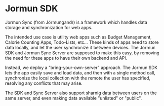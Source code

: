 # Jormun SDK

Jormun Sync (from Jörmungandr) is a framework which handles data storage and synchronization for web apps.

The intended use case is utility web apps such as Budget Management, Calorie Counting Apps, Todo-Lists, etc... These kinds of apps need to store data locally, and let the user synchronize it between devices. The Jormun SDK and Jormun Sync Server are supposed to make this easy, by removing the need for these apps to have their own backend and API.

Instead, we deploy a "bring-your-own-server" approach. The Jormun SDK lets the app easily save and load data, and then with a single method call, synchronize the local collection with the remote the user has specified, resolving any conflicts that may arise.

The SDK and Sync Server also support sharnig data between users on the same server, and even making data available "unlisted" or "public".